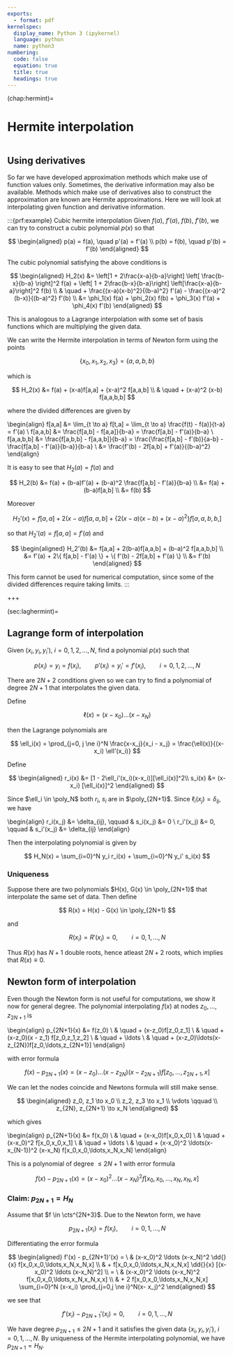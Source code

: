 ```yaml
---
exports:
  - format: pdf
kernelspec:
  display_name: Python 3 (ipykernel)
  language: python
  name: python3
numbering:
  code: false
  equation: true
  title: true
  headings: true
---
```


(chap:hermint)=
# Hermite interpolation

```{include} math.md
```

## Using derivatives

So far we have developed approximation methods which make use of function values only. Sometimes, the derivative information may also be available. Methods which make use of derivatives also to construct the approximation are known are Hermite approximations. Here we will look at interpolating given function and derivative information.

:::{prf:example} Cubic hermite interpolation
Given $f(a)$, $f'(a)$, $f(b)$, $f'(b)$, we can try to construct a cubic polynomial $p(x)$ so that 

$$
\begin{aligned}
p(a) = f(a), \quad p'(a) = f'(a) \\
p(b) = f(b), \quad p'(b) = f'(b)
\end{aligned}
$$ 

The cubic polynomial satisfying the above conditions is

$$
\begin{aligned}
H_2(x) &= \left[1 + 2\frac{x-a}{b-a}\right] \left[ \frac{b-x}{b-a} \right]^2 f(a) +  \left[ 1 + 2\frac{b-x}{b-a}\right] \left[\frac{x-a}{b-a}\right]^2 f(b) \\
& \quad +  \frac{(x-a)(x-b)^2}{(b-a)^2} f'(a) - \frac{(x-a)^2 (b-x)}{(b-a)^2} f'(b) \\
&= \phi_1(x) f(a) + \phi_2(x) f(b) + \phi_3(x) f'(a) + \phi_4(x) f'(b)
\end{aligned}
$$ 

This is analogous to a Lagrange interpolation with some set of basis functions which are multiplying the given data.

We can write the Hermite interpolation in terms of Newton form using the points

$$
\{x_0, x_1, x_2, x_3 \} = \{a, a, b, b\}
$$

which is

$$
H_2(x) &= f(a) + (x-a)f[a,a] + (x-a)^2 f[a,a,b] \\
& \quad + (x-a)^2 (x-b) f[a,a,b,b]
$$

where the divided differences are given by

\begin{align}
f[a,a] &= \lim_{t \to a} f[t,a] = \lim_{t \to a} \frac{f(t) - f(a)}{t-a} = f'(a) \\
f[a,a,b] &= \frac{f[a,b] - f[a,a]}{b-a} = \frac{f[a,b] - f'(a)}{b-a} \\
f[a,a,b,b] &= \frac{f[a,b,b] - f[a,a,b]}{b-a} = \frac{\frac{f[a,b] - f'(b)}{a-b} - \frac{f[a,b] - f'(a)}{b-a}}{b-a} \\
&= \frac{f'(b) - 2f[a,b] + f'(a)}{(b-a)^2}
\end{align}

It is easy to see that $H_2(a) = f(a)$ and

$$
H_2(b) &= f(a) + (b-a)f'(a) + (b-a)^2 \frac{f[a,b] - f'(a)}{b-a} \\
&= f(a) + (b-a)f[a,b] \\
&= f(b)
$$

Moreover

$$
H_2'(x) = f[a,a] + 2(x-a)f[a,a,b] + \{ 2(x-a)(x-b) + (x-a)^2 \} f[a,a,b,b,]
$$

so that $H_2'(a)  = f[a,a] = f'(a)$ and 

$$
\begin{aligned}
H_2'(b) &= f[a,a] + 2(b-a)f[a,a,b] + (b-a)^2 f[a,a,b,b] \\
&= f'(a) + 2\{ f[a,b] - f'(a) \} + \{ f'(b) - 2f[a,b] + f'(a) \} \\
&= f'(b)
\end{aligned}
$$

This form cannot be used for numerical computation, since some of the divided differences require taking limits.
:::

+++

(sec:laghermint)=
## Lagrange form of interpolation

Given $(x_i,y_i,y_i')$, $i=0,1,2,\ldots,N$, find a polynomial $p(x)$
such that

$$
p(x_i) = y_i = f(x_i), \qquad p'(x_i) = y_i' = f'(x_i), \qquad i=0,1,2,\ldots,N
$$

There are $2N+2$ conditions given so we can try to find a polynomial of
degree $2N+1$ that interpolates the given data. 

Define

$$
\ell(x) = (x-x_0)\ldots(x-x_N)
$$ 

then the Lagrange polynomials are

$$
\ell_i(x) = \prod_{j=0, j \ne i}^N \frac{x-x_j}{x_i - x_j} = \frac{\ell(x)}{(x-x_i) \ell'(x_i)}
$$ 

Define 

$$
\begin{aligned}
r_i(x) &= [1 - 2\ell_i'(x_i)(x-x_i)][\ell_i(x)]^2\\
s_i(x) &= (x-x_i) [\ell_i(x)]^2
\end{aligned}
$$ 

Since $\ell_i \in \poly_N$ both $r_i$, $s_i$ are in $\poly_{2N+1}$. Since $\ell_i(x_j) = \delta_{ij}$, we have 

\begin{align}
r_i(x_j)  &= \delta_{ij}, \qquad & s_i(x_j) &= 0 \\
r_i'(x_j) &= 0, \qquad & s_i'(x_j) &= \delta_{ij}
\end{align}

Then the interpolating polynomial is given by

$$
H_N(x) = \sum_{i=0}^N y_i r_i(x) + \sum_{i=0}^N y_i' s_i(x)
$$

### Uniqueness

Suppose there are two polynomials $H(x), G(x) \in \poly_{2N+1}$ that interpolate the same set of data. Then define

$$
R(x) = H(x) - G(x) \in \poly_{2N+1}
$$ 

and

$$
R(x_i) = R'(x_i) = 0, \qquad i=0,1,\ldots,N
$$ 

Thus $R(x)$ has $N+1$ double roots, hence atleast $2N+2$ roots, which implies that $R(x) \equiv 0$.

## Newton form of interpolation

Even though the Newton form is not useful for computations, we show it now for general degree. The polynomial interpolating $f(x)$ at nodes $z_0,\ldots,z_{2N+1}$ is

\begin{align}
p_{2N+1}(x) &= f(z_0) \\
& \quad + (x-z_0)f[z_0,z_1] \\
& \quad + (x-z_0)(x - z_1) f[z_0,z_1,z_2] \\
& \quad + \ldots \\
& \quad + (x-z_0)\ldots(x- z_{2N})f[z_0,\ldots,z_{2N+1}]
\end{align}

with error formula

$$
f(x) - p_{2N+1}(x) = (x-z_0)\ldots(x-z_{2N})(x-z_{2N+1})f[z_0,\ldots,z_{2N+1},x]
$$

We can let the nodes coincide and Newtons formula will still make sense.

$$
\begin{aligned}
z_0, z_1 \to x_0 \\
z_2, z_3 \to x_1 \\
\vdots \qquad \\
z_{2N}, z_{2N+1} \to x_N
\end{aligned}
$$ 

which gives 

\begin{align}
p_{2N+1}(x) &= f(x_0) \\
& \quad + (x-x_0)f[x_0,x_0] \\
& \quad + (x-x_0)^2 f[x_0,x_0,x_1] \\
& \quad + \ldots \\
& \quad + (x-x_0)^2 \ldots(x-x_{N-1})^2 (x-x_N) f[x_0,x_0,\ldots,x_N,x_N]
\end{align}

This is a polynomial of degree $\le 2N+1$ with error
formula

$$
f(x) - p_{2N+1}(x) = (x-x_0)^2 \ldots (x-x_N)^2 f[x_0,x_0,\ldots,x_N,x_N,x]
$$

### Claim: $p_{2N+1} = H_N$

Assume that $f \in \cts^{2N+3}$. Due to the Newton form, we have

$$
p_{2N+1}(x_i) = f(x_i), \qquad i=0,1,\ldots,N
$$ 

Differentiating the
error formula 

$$
\begin{aligned}
f'(x) - p_{2N+1}'(x) = \ & (x-x_0)^2 \ldots (x-x_N)^2 \dd{}{x}
f[x_0,x_0,\ldots,x_N,x_N,x] \\
& +  f[x_0,x_0,\ldots,x_N,x_N,x] \dd{}{x} [(x-x_0)^2 \ldots (x-x_N)^2] \\
= \ & (x-x_0)^2 \ldots (x-x_N)^2  f[x_0,x_0,\ldots,x_N,x_N,x,x] \\
& +  2 f[x_0,x_0,\ldots,x_N,x_N,x] \sum_{i=0}^N (x-x_i) \prod_{j=0,j \ne i}^N(x-
x_j)^2
\end{aligned}
$$ 

we see that

$$
f'(x_i) - p_{2N+1}'(x_i) = 0, \qquad i=0,1,\ldots,N
$$ 

We have degree
$p_{2N+1} \le 2N+1$ and it satisfies the given data $\{x_i,y_i,y_i'\}$,
$i=0,1,\ldots,N$. By uniqueness of the Hermite interpolating polynomial,
we have $p_{2N+1} = H_N$.

